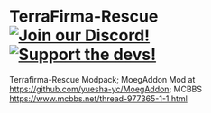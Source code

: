 TerraFirma-Rescue [![Join our Discord!](https://img.shields.io/discord/449966345665249290.svg?color=blue&label=Discord&logo=discord&style=flat-square)](https://discord.gg/97Mj6vK) [![Support the devs!](https://img.shields.io/badge/Patreon-Support-orange.svg?style=flat-square)](https://afdian.net/@teammoeg)
============

Terrafirma-Rescue Modpack; MoegAddon Mod at https://github.com/yuesha-yc/MoegAddon; MCBBS https://www.mcbbs.net/thread-977365-1-1.html

